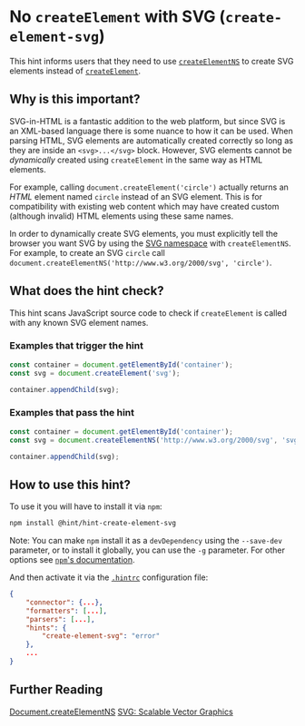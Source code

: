 # No `createElement` with SVG (`create-element-svg`)

This hint informs users that they need to use [`createElementNS`][createElementNS]
to create SVG elements instead of [`createElement`][createElement].

## Why is this important?

SVG-in-HTML is a fantastic addition to the web platform, but since SVG
is an XML-based language there is some nuance to how it can be used.
When parsing HTML, SVG elements are automatically created correctly so
long as they are inside an `<svg>...</svg>` block. However, SVG elements
cannot be *dynamically* created using `createElement` in the same way
as HTML elements.

For example, calling `document.createElement('circle')` actually returns
an *HTML* element named `circle` instead of an SVG element. This is for
compatibility with existing web content which may have created custom
(although invalid) HTML elements using these same names.

In order to dynamically create SVG elements, you must explicitly tell the
browser you want SVG by using the [SVG namespace][svg namespace] with
`createElementNS`. For example, to create an SVG `circle` call
`document.createElementNS('http://www.w3.org/2000/svg', 'circle')`.

## What does the hint check?

This hint scans JavaScript source code to check if `createElement` is
called with any known SVG element names.

### Examples that **trigger** the hint

```javascript
const container = document.getElementById('container');
const svg = document.createElement('svg');

container.appendChild(svg);
```

### Examples that **pass** the hint

```javascript
const container = document.getElementById('container');
const svg = document.createElementNS('http://www.w3.org/2000/svg', 'svg');

container.appendChild(svg);
```

## How to use this hint?

To use it you will have to install it via `npm`:

```bash
npm install @hint/hint-create-element-svg
```

Note: You can make `npm` install it as a `devDependency` using the `--save-dev`
parameter, or to install it globally, you can use the `-g` parameter. For
other options see
[`npm`'s documentation](https://docs.npmjs.com/cli/install).

And then activate it via the [`.hintrc`][hintrc]
configuration file:

```json
{
    "connector": {...},
    "formatters": [...],
    "parsers": [...],
    "hints": {
        "create-element-svg": "error"
    },
    ...
}
```

## Further Reading

[Document.createElementNS][createElementNS vs createElement]
[SVG: Scalable Vector Graphics][svg]

<!-- Link labels: -->

[createElement]: https://developer.mozilla.org/en-US/docs/Web/API/Document/createElement
[createElementNS]: https://developer.mozilla.org/en-US/docs/Web/API/Document/createElementNS
[createElementNS vs createElement]: http://zhangwenli.com/blog/2017/07/26/createelementns/
[hintrc]: https://webhint.io/docs/user-guide/configuring-webhint/summary/
[svg]: https://developer.mozilla.org/en-US/docs/Web/SVG
[svg namespace]: https://www.w3.org/2000/svg
